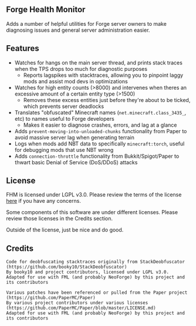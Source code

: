 Forge Health Monitor
---

Adds a number of helpful utilities for Forge server owners to make diagnosing issues and general server administration easier.

Features
---
- Watches for hangs on the main server thread, and prints stack traces when the TPS drops too much for diagnostic purposes
  - Reports lagspikes with stacktraces, allowing you to pinpoint laggy mods and assist mod devs in optimizations
- Watches for high entity counts (>8000) and intervenes when theres an excessive amount of a certain entity type (>1500)
  - Removes these excess entities just before they're about to be ticked, which prevents server deadlocks
- Translates "obfuscated" Minecraft names (`net.minecraft.class_3435_`, etc) to names useful to Forge developers
  - Makes it easier to diagnose crashes, errors, and lag at a glance
- Adds `prevent-moving-into-unloaded-chunks` functionality from Paper to avoid massive server lag when generating terrain
- Logs when mods add NBT data to specifically `minecraft:torch`, useful for debugging mods that use NBT wrong
- Adds `connection-throttle` functionality from Bukkit/Spigot/Paper to thwart basic Denial of Service (DoS/DDoS) attacks

License
---
FHM is licensed under LGPL v3.0. Please review the terms of the license [here](https://github.com/codeHusky/ForgeHealthMonitor/blob/master/LICENSE) if you have any concerns.

Some components of this software are under different licenses. Please review those licenses in the Credits section.

Outside of the license, just be nice and do good.


Credits
---
```
Code for deobfuscating stacktraces originally from StackDeobfuscator (https://github.com/booky10/StackDeobfuscator)
By booky10 and project contributors, licensed under LGPL v3.0.
Adapted for use with FML (and probably NeoForge) by this project and its contributors
```

```
Various patches have been referenced or pulled from the Paper project (https://github.com/PaperMC/Paper)
By various project contributors under various licenses (https://github.com/PaperMC/Paper/blob/master/LICENSE.md)
Adapted for use with FML (and probably NeoForge) by this project and its contributors
```